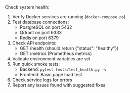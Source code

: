 Check system health:

1. Verify Docker services are running (`docker-compose ps`)
2. Test database connections:
   - PostgreSQL on port 5432
   - Qdrant on port 6333
   - Redis on port 6379
3. Check API endpoints:
   - GET /health (should return {"status": "healthy"})
   - GET /metrics (Prometheus metrics)
4. Validate environment variables are set
5. Run quick smoke tests:
   - Backend: `pytest tests/test_health.py -v`
   - Frontend: Basic page load test
6. Check service logs for errors
7. Report any issues found with suggested fixes
